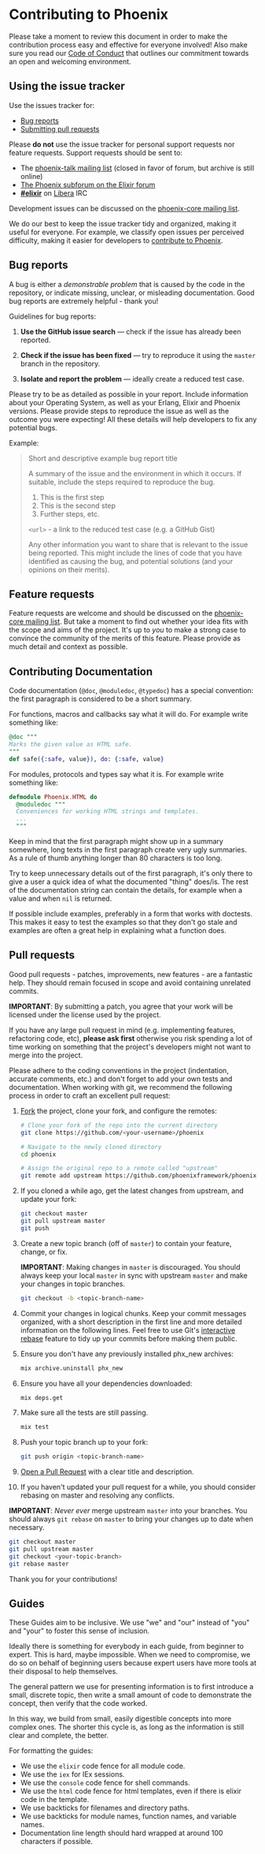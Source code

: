 # Contributing to Phoenix

Please take a moment to review this document in order to make the contribution
process easy and effective for everyone involved!
Also make sure you read our [Code of Conduct](CODE_OF_CONDUCT.md) that outlines our commitment towards an open and welcoming environment.

## Using the issue tracker

Use the issues tracker for:

* [Bug reports](#bug-reports)
* [Submitting pull requests](#pull-requests)

Please **do not** use the issue tracker for personal support requests nor feature requests. Support requests should be sent to:

* The [phoenix-talk mailing list](https://groups.google.com/group/phoenix-talk) (closed in favor of forum, but archive is still online)
* [The Phoenix subforum on the Elixir forum](https://elixirforum.com/c/phoenix-forum)
* **[#elixir](irc://irc.libera.chat/elixir)** on [Libera](https://libera.chat/) IRC

Development issues can be discussed on the [phoenix-core mailing list](https://groups.google.com/group/phoenix-core).

We do our best to keep the issue tracker tidy and organized, making it useful
for everyone. For example, we classify open issues per perceived difficulty,
making it easier for developers to [contribute to Phoenix](#pull-requests).

## Bug reports

A bug is either a _demonstrable problem_ that is caused by the code in the repository,
or indicate missing, unclear, or misleading documentation. Good bug reports are extremely
helpful - thank you!

Guidelines for bug reports:

1. **Use the GitHub issue search** &mdash; check if the issue has already been
   reported.

2. **Check if the issue has been fixed** &mdash; try to reproduce it using the
   `master` branch in the repository.

3. **Isolate and report the problem** &mdash; ideally create a reduced test
   case.

Please try to be as detailed as possible in your report. Include information about
your Operating System, as well as your Erlang, Elixir and Phoenix versions. Please provide steps to
reproduce the issue as well as the outcome you were expecting! All these details
will help developers to fix any potential bugs.

Example:

> Short and descriptive example bug report title
>
> A summary of the issue and the environment in which it occurs. If suitable,
> include the steps required to reproduce the bug.
>
> 1. This is the first step
> 2. This is the second step
> 3. Further steps, etc.
>
> `<url>` - a link to the reduced test case (e.g. a GitHub Gist)
>
> Any other information you want to share that is relevant to the issue being
> reported. This might include the lines of code that you have identified as
> causing the bug, and potential solutions (and your opinions on their
> merits).

## Feature requests

Feature requests are welcome and should be discussed on the [phoenix-core mailing list](https://groups.google.com/group/phoenix-core). But take a moment to find
out whether your idea fits with the scope and aims of the project. It's up to *you*
to make a strong case to convince the community of the merits of this feature.
Please provide as much detail and context as possible.

## Contributing Documentation

Code documentation (`@doc`, `@moduledoc`, `@typedoc`) has a special convention:
the first paragraph is considered to be a short summary.

For functions, macros and callbacks say what it will do. For example write
something like:

```elixir
@doc """
Marks the given value as HTML safe.
"""
def safe({:safe, value}), do: {:safe, value}
```

For modules, protocols and types say what it is. For example write
something like:

```elixir
defmodule Phoenix.HTML do
  @moduledoc """
  Conveniences for working HTML strings and templates.
  ...
  """
```

Keep in mind that the first paragraph might show up in a summary somewhere, long
texts in the first paragraph create very ugly summaries. As a rule of thumb
anything longer than 80 characters is too long.

Try to keep unnecessary details out of the first paragraph, it's only there to
give a user a quick idea of what the documented "thing" does/is. The rest of the
documentation string can contain the details, for example when a value and when
`nil` is returned.

If possible include examples, preferably in a form that works with doctests.
This makes it easy to test the examples so that they don't go stale and examples
are often a great help in explaining what a function does.

## Pull requests

Good pull requests - patches, improvements, new features - are a fantastic
help. They should remain focused in scope and avoid containing unrelated
commits.

**IMPORTANT**: By submitting a patch, you agree that your work will be
licensed under the license used by the project.

If you have any large pull request in mind (e.g. implementing features,
refactoring code, etc), **please ask first** otherwise you risk spending
a lot of time working on something that the project's developers might
not want to merge into the project.

Please adhere to the coding conventions in the project (indentation,
accurate comments, etc.) and don't forget to add your own tests and
documentation. When working with git, we recommend the following process
in order to craft an excellent pull request:

1. [Fork](https://help.github.com/articles/fork-a-repo/) the project, clone your fork,
   and configure the remotes:

   ```bash
   # Clone your fork of the repo into the current directory
   git clone https://github.com/<your-username>/phoenix

   # Navigate to the newly cloned directory
   cd phoenix

   # Assign the original repo to a remote called "upstream"
   git remote add upstream https://github.com/phoenixframework/phoenix
   ```

2. If you cloned a while ago, get the latest changes from upstream, and update your fork:

   ```bash
   git checkout master
   git pull upstream master
   git push
   ```

3. Create a new topic branch (off of `master`) to contain your feature, change,
   or fix.

   **IMPORTANT**: Making changes in `master` is discouraged. You should always
   keep your local `master` in sync with upstream `master` and make your
   changes in topic branches.

   ```bash
   git checkout -b <topic-branch-name>
   ```

4. Commit your changes in logical chunks. Keep your commit messages organized,
   with a short description in the first line and more detailed information on
   the following lines. Feel free to use Git's
   [interactive rebase](https://help.github.com/articles/about-git-rebase/)
   feature to tidy up your commits before making them public.

5. Ensure you don't have any previously installed phx_new archives:

   ```bash
   mix archive.uninstall phx_new
   ```
6. Ensure you have all your dependencies downloaded:

   ```bash
   mix deps.get
   ```

7. Make sure all the tests are still passing.

   ```bash
   mix test
   ```

8. Push your topic branch up to your fork:

   ```bash
   git push origin <topic-branch-name>
   ```

9. [Open a Pull Request](https://help.github.com/articles/about-pull-requests/)
    with a clear title and description.

10. If you haven't updated your pull request for a while, you should consider
   rebasing on master and resolving any conflicts.

   **IMPORTANT**: _Never ever_ merge upstream `master` into your branches. You
   should always `git rebase` on `master` to bring your changes up to date when
   necessary.

   ```bash
   git checkout master
   git pull upstream master
   git checkout <your-topic-branch>
   git rebase master
   ```

Thank you for your contributions!

## Guides

These Guides aim to be inclusive. We use "we" and "our" instead of "you" and
"your" to foster this sense of inclusion.

Ideally there is something for everybody in each guide, from beginner to expert.
This is hard, maybe impossible. When we need to compromise, we do so on behalf
of beginning users because expert users have more tools at their disposal to
help themselves.

The general pattern we use for presenting information is to first introduce a
small, discrete topic, then write a small amount of code to demonstrate the
concept, then verify that the code worked.

In this way, we build from small, easily digestible concepts into more complex
ones. The shorter this cycle is, as long as the information is still clear and
complete, the better.

For formatting the guides:

- We use the `elixir` code fence for all module code.
- We use the `iex` for IEx sessions.
- We use the `console` code fence for shell commands.
- We use the `html` code fence for html templates, even if there is elixir code
  in the template.
- We use backticks for filenames and directory paths.
- We use backticks for module names, function names, and variable names.
- Documentation line length should hard wrapped at around 100 characters if possible.
